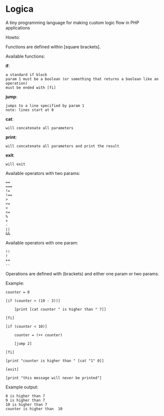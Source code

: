 # Logica
A tiny programming language for making custom logic flow in PHP applications

Howto:

Functions are defined within [square brackets].

Available functions:

**if**:
```
a standard if block
param 1 must be a boolean (or something that returns a boolean like an operation)
must be ended with [fi]
```

**jump**:
```
jumps to a line specified by param 1
note: lines start at 0
```

**cat**:
```
will concatenate all parameters
```

**print**:
```
will concatenate all parameters and print the result
```

**exit**:
```
will exit
```

Available operators with two params:
```
==
===
!=
!==
>
>=
<
<=
%
+
-
||
&&
```

Available operators with one param:
```
!!
!
++
--
```

Operations are defined with (brackets) and either one param or two params.

Example:

```
counter = 0

[if (counter > (10 - 3))]

    [print [cat counter " is higher than " 7]]

[fi]

[if (counter < 10)]

    counter = (++ counter)

    [jump 2]

[fi]

[print "counter is higher than " [cat "1" 0]]

[exit]

[print "this message will never be printed"]
```

Example output:

```
8 is higher than 7
9 is higher than 7
10 is higher than 7
counter is higher than  10
```

